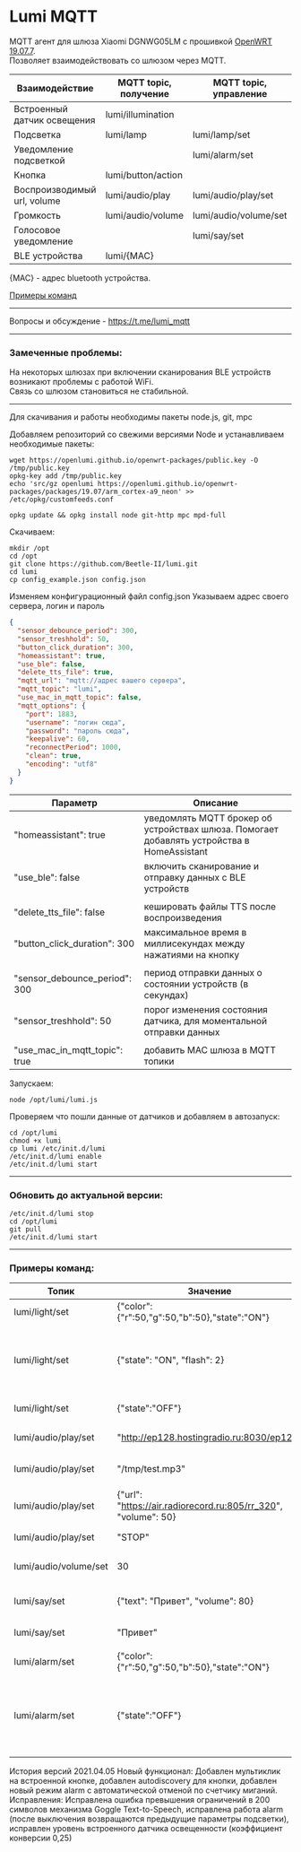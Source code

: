 # Lumi MQTT

MQTT агент для шлюза Xiaomi DGNWG05LM с прошивкой [OpenWRT 19.07.7](https://github.com/openlumi/openwrt/tags).  
Позволяет взаимодействовать со шлюзом через MQTT.

Взаимодействие | MQTT topic, получение | MQTT topic, управление
--- | --- | ---
Встроенный датчик освещения | lumi/illumination
Подсветка | lumi/lamp | lumi/lamp/set
Уведомление подсветкой |  | lumi/alarm/set
Кнопка | lumi/button/action
Воспроизводимый url, volume | lumi/audio/play | lumi/audio/play/set
Громкость | lumi/audio/volume | lumi/audio/volume/set
Голосовое уведомление |  | lumi/say/set
BLE устройства | lumi/{MAC} |

{MAC} - адрес bluetooth устройства.

[Примеры команд](#примеры-команд)

---
Вопросы и обсуждение - https://t.me/lumi_mqtt

---

### Замеченные проблемы:

На некоторых шлюзах при включении сканирования BLE устройств возникают проблемы с работой WiFi.  
Связь со шлюзом становиться не стабильной.

---
Для скачивания и работы необходимы пакеты node.js, git, mpc

Добавляем репозиторий со свежими версиями Node и устанавливаем необходимые пакеты:

```
wget https://openlumi.github.io/openwrt-packages/public.key -O /tmp/public.key
opkg-key add /tmp/public.key
echo 'src/gz openlumi https://openlumi.github.io/openwrt-packages/packages/19.07/arm_cortex-a9_neon' >> /etc/opkg/customfeeds.conf

opkg update && opkg install node git-http mpc mpd-full
```

Скачиваем:

```
mkdir /opt
cd /opt
git clone https://github.com/Beetle-II/lumi.git
cd lumi
cp config_example.json config.json
```

Изменяем конфигурационный файл config.json Указываем адрес своего сервера, логин и пароль

```json
{
  "sensor_debounce_period": 300,
  "sensor_treshhold": 50,
  "button_click_duration": 300,  
  "homeassistant": true,
  "use_ble": false,
  "delete_tts_file": true,
  "mqtt_url": "mqtt://адрес вашего сервера",
  "mqtt_topic": "lumi",
  "use_mac_in_mqtt_topic": false,
  "mqtt_options": {
    "port": 1883,
    "username": "логин сюда",
    "password": "пароль сюда",
    "keepalive": 60,
    "reconnectPeriod": 1000,
    "clean": true,
    "encoding": "utf8"
  }
}
```

Параметр | Описание
--- | ---
"homeassistant": true | уведомлять MQTT брокер об устройствах шлюза. Помогает добавлять устройства в HomeAssistant
"use_ble": false | включить сканирование и отправку данных c BLE устройств
||
"delete_tts_file": false | кешировать файлы TTS после воспроизведения
"button_click_duration": 300 | максимальное время в миллисекундах между нажатиями на кнопку
||
"sensor_debounce_period": 300 | период отправки данных о состоянии устройств (в секундах)
"sensor_treshhold": 50 | порог изменения состояния датчика, для моментальной отправки данных
||
"use_mac_in_mqtt_topic": true | добавить MAC шлюза в MQTT топики

Запускаем:

```
node /opt/lumi/lumi.js
```

Проверяем что пошли данные от датчиков и добавляем в автозапуск:

```
cd /opt/lumi
chmod +x lumi
cp lumi /etc/init.d/lumi
/etc/init.d/lumi enable
/etc/init.d/lumi start
```

---

### Обновить до актуальной версии:

```
/etc/init.d/lumi stop
cd /opt/lumi
git pull
/etc/init.d/lumi start
```

---

### Примеры команд:

Топик | Значение | Описание
---|---|---
lumi/light/set | {"color":{"r":50,"g":50,"b":50},"state":"ON"} | Включить подсветку
lumi/light/set | {"state": "ON", "flash": 2} | Серия из 2 вспышек. После серии из 2х вспышек alarm автоматически отключится
lumi/light/set | {"state":"OFF"} | Выключить подсветку
||
lumi/audio/play/set | "http://ep128.hostingradio.ru:8030/ep128" | Включить Радио Европа+
lumi/audio/play/set | "/tmp/test.mp3" | Воспроизвести локальный звуковой файл
lumi/audio/play/set | {"url": "https://air.radiorecord.ru:805/rr_320", "volume": 50} | Включить Радио рекорд с громкостью 50
lumi/audio/play/set | "STOP" | Выключить воспроизведение
||
lumi/audio/volume/set | 30 | Именить громкость на 30
||
lumi/say/set | {"text": "Привет", "volume": 80} | Произнести 'Привет' с громкостью 80
lumi/say/set | "Привет" | Произнести 'Привет'
||
lumi/alarm/set | {"color":{"r":50,"g":50,"b":50},"state":"ON"} | Включить мигание лампой
lumi/alarm/set | {"state":"OFF"} | Выключить мигание лампой. Параметры подсветки будут возвращены к предыдущим значениям


История версий
2021.04.05
Новый функционал:
Добавлен мультиклик на встроенной кнопке, добавлен autodiscovery для кнопки, добавлен новый режим alarm с автоматической отменой по счетчику миганий.
Исправления:
Исправлена ошибка превышения ограничений в 200 символов механизма Goggle Text-to-Speech, исправлена работа alarm (после выключения возвращаются предыдущие параметры подсветки), исправлен уровень встроенного датчика освещенности (коэффициент конверсии 0,25)
